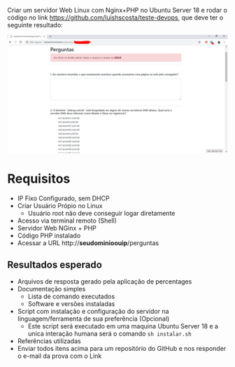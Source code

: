 Criar um servidor Web Linux com Nginx+PHP no Ubuntu Server 18 e rodar o código no link https://github.com/luishscosta/teste-devops, que deve ter o seguinte resultado:

![image](prova.png)

# Requisitos

- IP Fixo Configurado, sem DHCP
- Criar Usuário Própio no Linux
  - Usuário root não deve conseguir logar diretamente
- Acesso via terminal remoto (Shell)
- Servidor Web NGinx + PHP 
- Código PHP instalado
- Acessar a URL http://**seudominioouip**/perguntas

## Resultados esperado

- Arquivos de resposta gerado pela aplicação de percentages 
- Documentação simples
    - Lista de comando executados
    - Software e versões instaladas 
- Script com instalação e configuração do servidor na linguagem/ferramenta de sua preferência (Opcional)
  - Este script será executado em uma maquina Ubuntu Server 18 e a unica interação humana será o comando `sh instalar.sh`
- Referências utilizadas
- Enviar todos itens acima para um repositório do GitHub e nos responder o e-mail da prova com o Link
